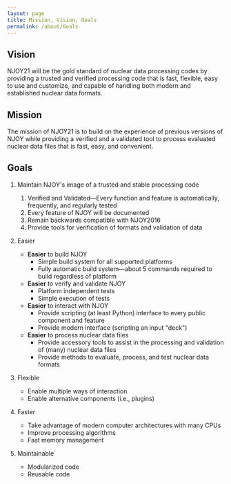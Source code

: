 ```yaml
---
layout: page
title: Mission, Vision, Goals
permalink: /about/Goals
---
```

## Vision
NJOY21 will be the gold standard of nuclear data processing codes by providing a
trusted and verified processing code that is fast, flexible, easy to use and 
customize, and capable of handling both modern and established nuclear data 
formats. 

## Mission
The mission of NJOY21 is to build on the experience of previous versions of NJOY
while providing a verified and a validated tool to process evaluated nuclear
data files that is fast, easy, and convenient.

## Goals
 1. Maintain NJOY's image of a trusted and stable processing code

    1. Verified and Validated—Every function and feature is automatically,
    frequently, and regularly tested
    2. Every feature of NJOY will be documented
    3. Remain backwards compatible with NJOY2016
    4. Provide tools for verification of formats and validation of data

 2. Easier
    * **Easier** to build NJOY
        * Simple build system for all supported platforms
        * Fully automatic build system—about 5 commands required to build
        regardless of platform
    * **Easier** to verify and validate NJOY
      * Platform independent tests
      * Simple execution of tests
    * **Easier** to interact with NJOY
      * Provide scripting (at least Python) interface to every public component
          and feature
      * Provide modern interface (scripting an input "deck")
    * **Easier** to process nuclear data files
      * Provide accessory tools to assist in the processing and validation of
          (many) nuclear data files
      * Provide methods to evaluate, process, and test nuclear data formats


 3. Flexible

    * Enable multiple ways of interaction
    * Enable alternative components (i.e., plugins)

 4. Faster
    * Take advantage of modern computer architectures with many CPUs
    * Improve processing algorithms
    * Fast memory management

 5. Maintainable
    * Modularized code
    * Reusable code

